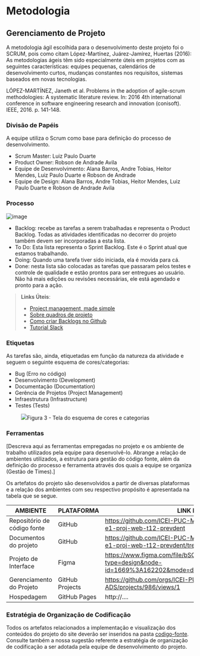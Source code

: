 
# Metodologia

## Gerenciamento de Projeto
A metodologia ágil escolhida para o desenvolvimento deste projeto foi o SCRUM, pois como citam López-Martínez, Juárez-Jamírez, Huertas (2016): As metodologias ágeis têm sido especialmente úteis em projetos com as seguintes características: equipes pequenas, calendários de desenvolvimento curtos, mudanças constantes nos requisitos, sistemas baseados em novas tecnologias.

LÓPEZ-MARTÍNEZ, Janeth et al. Problems in the adoption of agile-scrum methodologies: A systematic literature review. In: 2016 4th international conference in software engineering research and innovation (conisoft). IEEE, 2016. p. 141-148.

### Divisão de Papéis

A equipe utiliza o Scrum como base para definição do processo de desenvolvimento.
- Scrum Master: Luiz Paulo Duarte
- Product Owner: Robson de Andrade Avila
- Equipe de Desenvolvimento: Alana Barros, Andre Tobias, Heitor Mendes, Luiz Paulo Duarte e Robson de Andrade
- Equipe de Design: Alana Barros, Andre Tobias, Heitor Mendes, Luiz Paulo Duarte e Robson de Andrade Avila

### Processo

![image](https://github.com/ICEI-PUC-Minas-PMV-ADS/pmv-ads-2024-1-e1-proj-web-t12-prevdent/assets/164085443/7033ef0b-ccef-4592-be83-377958b735df)

- Backlog: recebe as tarefas a serem trabalhadas e representa o Product Backlog. Todas as atividades identificadas no decorrer do projeto também devem ser incorporadas a esta lista. 
- To Do: Esta lista representa o Sprint Backlog. Este é o Sprint atual que estamos trabalhando. 
- Doing: Quando uma tarefa tiver sido iniciada, ela é movida para cá. 
- Done: nesta lista são colocadas as tarefas que passaram pelos testes e controle de qualidade e estão prontos para ser entregues ao usuário. Não há mais edições ou revisões necessárias, ele está agendado e pronto para a ação.

> **Links Úteis**:
> - [Project management, made simple](https://github.com/features/project-management/)
> - [Sobre quadros de projeto](https://docs.github.com/pt/github/managing-your-work-on-github/about-project-boards)
> - [Como criar Backlogs no Github](https://www.youtube.com/watch?v=RXEy6CFu9Hk)
> - [Tutorial Slack](https://slack.com/intl/en-br/)


### Etiquetas
<p>As tarefas são, ainda, etiquetadas em função da natureza da atividade e seguem o seguinte esquema de cores/categorias:</p>

<ul>
  <li>Bug (Erro no código)</li>
  <li>Desenvolvimento (Development)</li>
  <li>Documentação (Documentation)</li>
  <li>Gerência de Projetos (Project Management)</li>
  <li>Infraestrutura (Infrastructure)</li>
  <li>Testes (Tests)</li>
</ul>

<figure> 
  <img src="[https://github.com/orgs/ICEI-PUC-Minas-PMV-ADS/projects/986.png"
    <figcaption>Figura 3 - Tela do esquema de cores e categorias</figcaption>
</figure> 
  
### Ferramentas

[Descreva aqui as ferramentas empregadas no projeto e os ambiente de trabalho utilizados pela  equipe para desenvolvê-lo. Abrange a relação de ambientes utilizados, a estrutura para gestão do código fonte, além da definição do processo e ferramenta através dos quais a equipe se organiza (Gestão de Times).]

Os artefatos do projeto são desenvolvidos a partir de diversas plataformas e a relação dos ambientes com seu respectivo propósito é apresentada na tabela que se segue.

| AMBIENTE                            | PLATAFORMA                         | LINK DE ACESSO                         |
|-------------------------------------|------------------------------------|----------------------------------------|
| Repositório de código fonte         | GitHub                             | https://github.com/ICEI-PUC-Minas-PMV-ADS/pmv-ads-2024-1-e1-proj-web-t12-prevdent |
| Documentos do projeto               | GitHub                             | https://github.com/ICEI-PUC-Minas-PMV-ADS/pmv-ads-2024-1-e1-proj-web-t12-prevdent/tree/main/documentos                            |
| Projeto de Interface                | Figma                              | https://www.figma.com/file/bSCLPw3WbJxchWmUup0mll/Prevdent?type=design&node-id=1669%3A162202&mode=design&t=REJ1f1GwsVcmzfqF-1                           |
| Gerenciamento do Projeto            | GitHub Projects                    | https://github.com/orgs/ICEI-PUC-Minas-PMV-ADS/projects/986/views/1                           |
| Hospedagem                          | GitHub Pages                       | http://....                            |


### Estratégia de Organização de Codificação 

Todos os artefatos relacionados a implementação e visualização dos conteúdos do projeto do site deverão ser inseridos na pasta [codigo-fonte](http://https://github.com/ICEI-PUC-Minas-PMV-ADS/WebApplicationProject-Template-v2/tree/main/codigo-fonte). Consulte também a nossa sugestão referente a estratégia de organização de codificação a ser adotada pela equipe de desenvolvimento do projeto.
